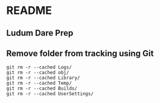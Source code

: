 # README

## Ludum Dare Prep

## Remove folder from tracking using Git

```shell
git rm -r --cached Logs/
git rm -r --cached obj/
git rm -r --cached Library/
git rm -r --cached Temp/
git rm -r --cached Builds/
git rm -r --cached UserSettings/
```